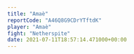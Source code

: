 ```yaml
---
title: "Amaè"
reportCode: "A46Q8G9CDrYTftdK"
player: "Amaè"
fight: "Netherspite"
date: 2021-07-11T18:57:14.471000+00:00
---
```

